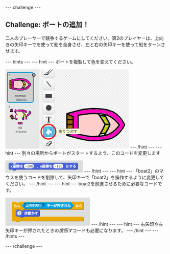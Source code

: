\--- challenge \---

## Challenge: ボートの追加！

二人のプレーヤーで競争するゲームにしてください。第2のプレイヤーは、上向きの矢印キーでを使って船を全身させ、左と右の矢印キーを使って船をターンさせます。

\--- hints \--- \--- hint \--- ボートを複製して色を変えてください。

![スクリーンショット](images/boat-p2.png) \--- /hint \--- \--- hint \--- 別々の場所からボートがスタートするよう、このコードを変更します

![スクリーンショット](images/boat-p2start-blocks.png) \--- /hint \--- \--- hint \--- 「boat2」のマウスを使うコードを削除して、矢印キーで「boat2」を操作するように変更してください。 \--- /hint \--- \--- hint \--- boat2を前進させるために必要なコードです。

![スクリーンショット](images/boat-p2forward-blocks.png) \--- /hint \--- \--- hint \--- 右矢印や左矢印キーが押されたときの*度回す*コードも必要になります。 \--- /hint \--- \--- /hints \---

\--- /challenge \---